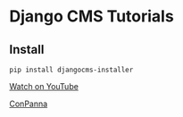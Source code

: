 # Django CMS Tutorials

## Install
````
pip install djangocms-installer
````

[Watch on YouTube](https://youtube.com/ConPannaAgency)

[ConPanna](http://conpanna.net)